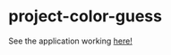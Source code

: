 # project-color-guess

See the application working [here!](https://project-color-guess.netlify.app/)
